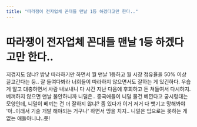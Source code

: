```yaml
---
title: "따라쟁이 전자업체 꼰대들 맨날 1등 하겠다고만 한다.."
---
```

# 따라쟁이 전자업체 꼰대들 맨날 1등 하겠다고만 한다..

지겹지도 않냐? 밤낮 따라하기만 하면서 뭘 맨날 1등하고 뭘 시장 점유율을 50% 이상 끌고간다는 둥..
잘 들여다봐라 너희들이 따라하지 않으면서도 잘하는 게 있긴하다. 우습게 알고 대충하면서 사람 내보내니
다 시간 지난 다음에 후회하고 돈 쳐들여서 다시하지. 베껴하지 않으면 맨날 불안하니까 니덜은..
중국애들이 니덜 물건 베낀다고 궁시렁대는 모양인데, 니덜이 베끼는 건 더 잘하지 않냐? 
좀 있다가 이거 저거 다 뺏기고 망해봐야 '아..이래서 기술 개발 해야되는 거구나' 하면서 땅을 치지..
니덜은 입으로는 못하는 게 없는 애들아니냐..쯧!

